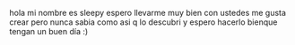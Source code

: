 hola mi nombre es sleepy 
espero llevarme muy bien con ustedes 
me gusta crear pero nunca sabia como asi q lo descubri y 
espero hacerlo bienque tengan un buen día :)

